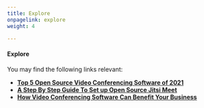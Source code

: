 ```yaml
---
title: Explore
onpagelink: explore
weight: 4

---
```



#### **Explore**

You may find the following links relevant:

*   **[Top 5 Open Source Video Conferencing Software of 2021](https://blog.containerize.com/2021/01/22/Top-5-Open-Source-Video-Conferencing-Software-of-2021/)**
*   **[A Step By Step Guide To Set up Open Source Jitsi Meet](https://blog.containerize.com/2020/11/19/how-to-set-up-open-source-jitsi-meet/)**
*   **[How Video Conferencing Software Can Benefit Your Business](https://blog.containerize.com/2020/11/13/how-video-conferencing-software-can-benefit-your-business/)**